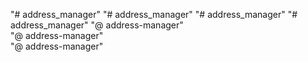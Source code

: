 "# address_manager" 
"# address_manager" 
"# address_manager" 
"# address_manager" 
"@ address-manager"  
"@ address-manager"  
"@ address-manager"  
